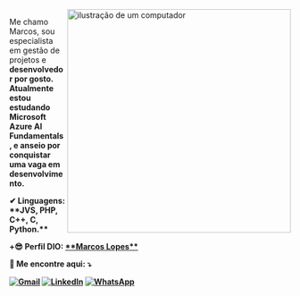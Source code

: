 <img src="https://raw.githubusercontent.com/MicaelliMedeiros/micaellimedeiros/master/image/computer-illustration.png" alt="ilustração de um computador" min-width="400px" max-width="400px" width="400px" align="right">

<p align="left"> 
  Me chamo Marcos, sou especialista em gestão de projetos e <strong>desenvolvedor<strong> por gosto.
  Atualmente estou estudando Microsoft Azure AI Fundamentals, e anseio por conquistar uma vaga em desenvolvimento.
</p>

<p align="left">
  ✔ Linguagens: **JVS, PHP, C++, C, Python.**
</p>

<p align="left">
  +😎 Perfil DIO: <a href="#" title="DigitalInovationOne" link="https://www.dio.me/users/m_vd2prog"> **Marcos Lopes** </a>
</p>

<p align="left">
  💌 Me encontre aqui: ⤵️
</p>

<p align="left">
  <a href="#" title="Gmail">
  <img src="https://img.shields.io/badge/-Gmail-FF0000?style=flat-square&labelColor=FF0000&logo=gmail&logoColor=white&link=m.vd2prog@gmail.comm" alt="Gmail"/></a>
  <a href="#" title="LinkedIn">
  <img src="https://img.shields.io/badge/-Linkedin-0e76a8?style=flat-square&logo=Linkedin&logoColor=white&link=https://www.linkedin.com/in/marcoslopeswebdeveloper/" alt="LinkedIn"/></a>
  <a href="#" title="WhatsApp">
  <img src="https://img.shields.io/badge/-WhatsApp-25d366?style=flat-square&labelColor=25d366&logo=whatsapp&logoColor=white&link=https://wa.me/5521991019113" alt="WhatsApp"/></a>

</p>

